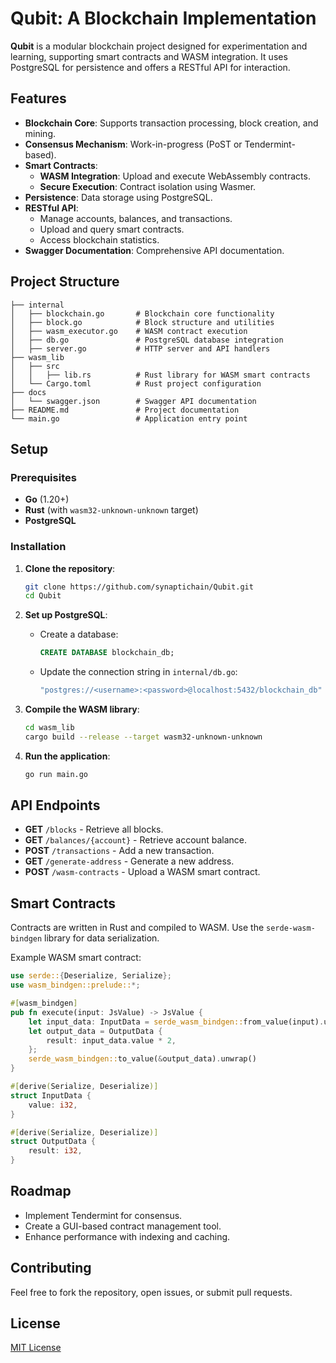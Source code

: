 # Qubit: A Blockchain Implementation

**Qubit** is a modular blockchain project designed for experimentation and learning, supporting smart contracts and WASM integration. It uses PostgreSQL for persistence and offers a RESTful API for interaction.

## Features
- **Blockchain Core**: Supports transaction processing, block creation, and mining.
- **Consensus Mechanism**: Work-in-progress (PoST or Tendermint-based).
- **Smart Contracts**:
  - **WASM Integration**: Upload and execute WebAssembly contracts.
  - **Secure Execution**: Contract isolation using Wasmer.
- **Persistence**: Data storage using PostgreSQL.
- **RESTful API**:
  - Manage accounts, balances, and transactions.
  - Upload and query smart contracts.
  - Access blockchain statistics.
- **Swagger Documentation**: Comprehensive API documentation.

## Project Structure
```
├── internal
│   ├── blockchain.go       # Blockchain core functionality
│   ├── block.go            # Block structure and utilities
│   ├── wasm_executor.go    # WASM contract execution
│   ├── db.go               # PostgreSQL database integration
│   ├── server.go           # HTTP server and API handlers
├── wasm_lib
│   ├── src
│   │   ├── lib.rs          # Rust library for WASM smart contracts
│   └── Cargo.toml          # Rust project configuration
├── docs
│   └── swagger.json        # Swagger API documentation
├── README.md               # Project documentation
└── main.go                 # Application entry point
```

## Setup

### Prerequisites
- **Go** (1.20+)
- **Rust** (with `wasm32-unknown-unknown` target)
- **PostgreSQL**

### Installation
1. **Clone the repository**:
   ```bash
   git clone https://github.com/synaptichain/Qubit.git
   cd Qubit
   ```

2. **Set up PostgreSQL**:
   - Create a database:
     ```sql
     CREATE DATABASE blockchain_db;
     ```
   - Update the connection string in `internal/db.go`:
     ```go
     "postgres://<username>:<password>@localhost:5432/blockchain_db"
     ```

3. **Compile the WASM library**:
   ```bash
   cd wasm_lib
   cargo build --release --target wasm32-unknown-unknown
   ```

4. **Run the application**:
   ```bash
   go run main.go
   ```

## API Endpoints
- **GET** `/blocks` - Retrieve all blocks.
- **GET** `/balances/{account}` - Retrieve account balance.
- **POST** `/transactions` - Add a new transaction.
- **GET** `/generate-address` - Generate a new address.
- **POST** `/wasm-contracts` - Upload a WASM smart contract.

## Smart Contracts
Contracts are written in Rust and compiled to WASM. Use the `serde-wasm-bindgen` library for data serialization.

Example WASM smart contract:
```rust
use serde::{Deserialize, Serialize};
use wasm_bindgen::prelude::*;

#[wasm_bindgen]
pub fn execute(input: JsValue) -> JsValue {
    let input_data: InputData = serde_wasm_bindgen::from_value(input).unwrap();
    let output_data = OutputData {
        result: input_data.value * 2,
    };
    serde_wasm_bindgen::to_value(&output_data).unwrap()
}

#[derive(Serialize, Deserialize)]
struct InputData {
    value: i32,
}

#[derive(Serialize, Deserialize)]
struct OutputData {
    result: i32,
}
```

## Roadmap
- Implement Tendermint for consensus.
- Create a GUI-based contract management tool.
- Enhance performance with indexing and caching.

## Contributing
Feel free to fork the repository, open issues, or submit pull requests.

## License
[MIT License](LICENSE)

 
